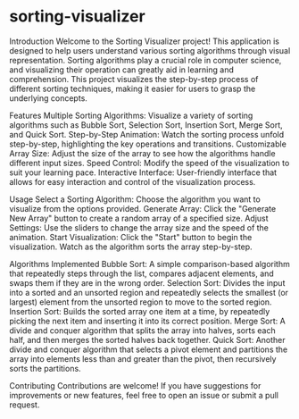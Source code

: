 # sorting-visualizer
Introduction
Welcome to the Sorting Visualizer project! This application is designed to help users understand various sorting algorithms through visual representation. Sorting algorithms play a crucial role in computer science, and visualizing their operation can greatly aid in learning and comprehension. This project visualizes the step-by-step process of different sorting techniques, making it easier for users to grasp the underlying concepts.

Features
Multiple Sorting Algorithms: Visualize a variety of sorting algorithms such as Bubble Sort, Selection Sort, Insertion Sort, Merge Sort, and Quick Sort.
Step-by-Step Animation: Watch the sorting process unfold step-by-step, highlighting the key operations and transitions.
Customizable Array Size: Adjust the size of the array to see how the algorithms handle different input sizes.
Speed Control: Modify the speed of the visualization to suit your learning pace.
Interactive Interface: User-friendly interface that allows for easy interaction and control of the visualization process.

Usage
Select a Sorting Algorithm: Choose the algorithm you want to visualize from the options provided.
Generate Array: Click the "Generate New Array" button to create a random array of a specified size.
Adjust Settings: Use the sliders to change the array size and the speed of the animation.
Start Visualization: Click the "Start" button to begin the visualization. Watch as the algorithm sorts the array step-by-step.

Algorithms Implemented
Bubble Sort: A simple comparison-based algorithm that repeatedly steps through the list, compares adjacent elements, and swaps them if they are in the wrong order.
Selection Sort: Divides the input into a sorted and an unsorted region and repeatedly selects the smallest (or largest) element from the unsorted region to move to the sorted region.
Insertion Sort: Builds the sorted array one item at a time, by repeatedly picking the next item and inserting it into its correct position.
Merge Sort: A divide and conquer algorithm that splits the array into halves, sorts each half, and then merges the sorted halves back together.
Quick Sort: Another divide and conquer algorithm that selects a pivot element and partitions the array into elements less than and greater than the pivot, then recursively sorts the partitions.

Contributing
Contributions are welcome! If you have suggestions for improvements or new features, feel free to open an issue or submit a pull request.
